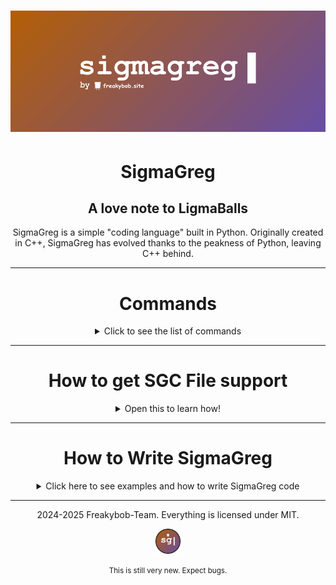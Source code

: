 # ![banner](README/SigmaGreg_banner.png)

<h1 align="center">SigmaGreg</h1>

<h2 align="center">A love note to LigmaBalls</h2>

<p align="center">
SigmaGreg is a simple "coding language" built in Python. Originally created in C++, SigmaGreg has evolved thanks to the peakness of Python, leaving C++ behind.
</p>

---

<h1 align="center">Commands</h1>
<p align="center">
<details>
<summary align="center">Click to see the list of commands</summary>
<br>

- **gregPr** - This command prints variables and text!  
- **gregMa** - Allows you to do math! Ex: `gregMa 2 + 2` or `gregMa answer 4 * 2`  
- **gregIn** - Allows you to get input and changes value of variables!  
- **gregWRITE** - So you can write more than 1 line of SigmaGreg Code inside the main.py!  
- **gregRUN** - Runs the program you just made!  
- **gregType** - Tells you what type of variable something is! Ex: `Variable 'greg' is of type str greg`  
- **gregRandom** - Gets a random number through 2 numbers you give! Ex: `gregRandom 2 5`  
- **gregPrintAll** - Prints all the variables and their values!  
- **gregBeep** - Plays a beep sound!  
- **make_file** - Makes the last program you wrote using **gregWRITE** and turns it into a sgc file!
- **gregSleep** - Makes the terminal wait for how ever long you put it before printing anything else! Ex: `gregSleep 3`
- **gregCurDateTime** - Prints out the current time and date!
- **gregClear** - Clears the terminal screen!
- **gregCurTime** - Prints the Current time!
- **gregCurDate** - Prints out the current date!

</details>
</p>

---
<h1 align="center">How to get SGC File support</h1>

<p align="center">
  <details>
    <summary align="center">Open this to learn how!</summary>
    <br>
  <p align="center">
  <small>Currently only Windows Supported..</small>
  <br>
  <br>
  1. Download the full SigmaGreg ZIP and extract it
  <br>
  <br>
  2. Go to the System Folder and run the <code>sgc_compatible.bat</code>
  <br>
  <br>
  3. It'll ask for admin, this is completely safe and it's only for giving access to give support to Sgc files :3
  <br>
  <i>(It'll get rid of the admin after ending the program!!)</i>
  <br>
  <br>
  4. Get the full path from the <code>Interpreter.py</code> in the <code>main</code> folder and put it where it asks for it. 
  <br>
  <i>⚠️DON'T ADD QUOTES TO THE PATH OR IT'LL NOT WORK. IT'S COMMON SENSE</i> 😭⚠️
  <br>
  <br>
  5. Get the full path of the ico from the <code>SIGMAGREG</code> folder and put it where it asks.
  <br>
  <i>⚠️AGAIN, NO QUOTES</i> 😭⚠️
  <br>
  <br>
  6. Press enter once you get all the Paths in the terminal and it'll make sgc files compatible with your laptop! 
  <br>
  Test it out by running a sgc file!
  </p>
  </details>

---

<h1 align="center">How to Write SigmaGreg</h1>
<p align="center">
  <details>
    <summary align="center">Click here to see examples and how to write SigmaGreg code</summary>
    <br>
      <p align="center">Writing SigmaGreg is very easy and can be used for <b>VERY SIMPLE PROGRAMS</b>, it's not a coding language for like making a full ah game or app.. it's just for fun :3</p>
    <p align="center">-----------------------------------------------</p> 
    <h1 align="center">How to Print variables and strings</h1>
    <p align="center">
<img src="https://github.com/user-attachments/assets/f64cffea-7bbc-47dd-aa92-b1f8eb1ecfcc" alt="example1"/>
    </p>
<h1 align="center">How to get user input and print it out in a F-String</h1>
    <p align="center">
    <img src="https://github.com/user-attachments/assets/301ece1e-70ad-4a6f-aef6-8b9f1551c57d" alt="example2"/>
    </p>

<h1 align="center">How to do math and put it into a variable</h1>
  <p align="center">
  <img src="https://github.com/user-attachments/assets/682adc90-a04f-4575-a894-89819dc1f7ff"/>
  </p>

<h1 align="center">How to write a simple if statement</h1>
<p align="center">
  <img src="https://github.com/user-attachments/assets/5d4f663e-0a2f-4fc3-9544-38b74089658e"/>
</p>

<h1 align="center">How to use the date commands</h1>
<p align="center">
  <img src="https://github.com/user-attachments/assets/05c67c82-f0be-4b22-bd6e-d13e26c5251c"/>
</p>
<h1 align="center">How to use stuff for variables</h1>
<p align="center">
  <img src="https://github.com/user-attachments/assets/4306d73a-40af-42f0-b2d7-c47f5467e57e"/>
</p>






    
  </p>
  </details>

  ---
  
<p align="center">
  2024-2025 Freakybob-Team. Everything is licensed under MIT.
</p>
<p align="center">
<img src="README/Sg_logo.png" width="40" height="40">
</p>
<p align="center">
  <small>This is still very new. Expect bugs.</small>
</p>
